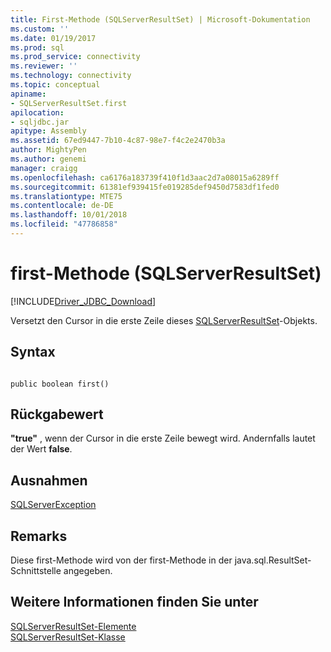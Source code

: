```yaml
---
title: First-Methode (SQLServerResultSet) | Microsoft-Dokumentation
ms.custom: ''
ms.date: 01/19/2017
ms.prod: sql
ms.prod_service: connectivity
ms.reviewer: ''
ms.technology: connectivity
ms.topic: conceptual
apiname:
- SQLServerResultSet.first
apilocation:
- sqljdbc.jar
apitype: Assembly
ms.assetid: 67ed9447-7b10-4c87-98e7-f4c2e2470b3a
author: MightyPen
ms.author: genemi
manager: craigg
ms.openlocfilehash: ca6176a183739f410f1d3aac2d7a08015a6289ff
ms.sourcegitcommit: 61381ef939415fe019285def9450d7583df1fed0
ms.translationtype: MTE75
ms.contentlocale: de-DE
ms.lasthandoff: 10/01/2018
ms.locfileid: "47786858"
---
```

# <a name="first-method-sqlserverresultset"></a>first-Methode (SQLServerResultSet)
[!INCLUDE[Driver_JDBC_Download](../../../includes/driver_jdbc_download.md)]

  Versetzt den Cursor in die erste Zeile dieses [SQLServerResultSet](../../../connect/jdbc/reference/sqlserverresultset-class.md)-Objekts.  
  
## <a name="syntax"></a>Syntax  
  
```  
  
public boolean first()  
```  
  
## <a name="return-value"></a>Rückgabewert  
 **"true"** , wenn der Cursor in die erste Zeile bewegt wird. Andernfalls lautet der Wert **false**.  
  
## <a name="exceptions"></a>Ausnahmen  
 [SQLServerException](../../../connect/jdbc/reference/sqlserverexception-class.md)  
  
## <a name="remarks"></a>Remarks  
 Diese first-Methode wird von der first-Methode in der java.sql.ResultSet-Schnittstelle angegeben.  
  
## <a name="see-also"></a>Weitere Informationen finden Sie unter  
 [SQLServerResultSet-Elemente](../../../connect/jdbc/reference/sqlserverresultset-members.md)   
 [SQLServerResultSet-Klasse](../../../connect/jdbc/reference/sqlserverresultset-class.md)  
  
  
